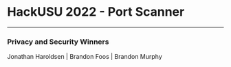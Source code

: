 #   HackUSU 2022 - Port Scanner
---
###   Privacy and Security Winners
Jonathan Haroldsen | Brandon Foos | Brandon Murphy
